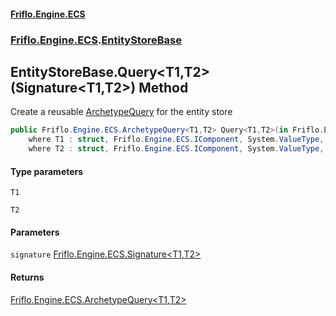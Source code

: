 #### [Friflo.Engine.ECS](index.md 'index')
### [Friflo.Engine.ECS](Friflo.Engine.ECS.md 'Friflo.Engine.ECS').[EntityStoreBase](EntityStoreBase.md 'Friflo.Engine.ECS.EntityStoreBase')

## EntityStoreBase.Query<T1,T2>(Signature<T1,T2>) Method

Create a reusable [ArchetypeQuery](ArchetypeQuery.md 'Friflo.Engine.ECS.ArchetypeQuery') for the entity store

```csharp
public Friflo.Engine.ECS.ArchetypeQuery<T1,T2> Query<T1,T2>(in Friflo.Engine.ECS.Signature<T1,T2> signature)
    where T1 : struct, Friflo.Engine.ECS.IComponent, System.ValueType, System.ValueType
    where T2 : struct, Friflo.Engine.ECS.IComponent, System.ValueType, System.ValueType;
```
#### Type parameters

<a name='Friflo.Engine.ECS.EntityStoreBase.Query_T1,T2_(Friflo.Engine.ECS.Signature_T1,T2_).T1'></a>

`T1`

<a name='Friflo.Engine.ECS.EntityStoreBase.Query_T1,T2_(Friflo.Engine.ECS.Signature_T1,T2_).T2'></a>

`T2`
#### Parameters

<a name='Friflo.Engine.ECS.EntityStoreBase.Query_T1,T2_(Friflo.Engine.ECS.Signature_T1,T2_).signature'></a>

`signature` [Friflo.Engine.ECS.Signature&lt;](Signature_T1,T2_.md 'Friflo.Engine.ECS.Signature<T1,T2>')[T1](EntityStoreBase.Query_T1,T2_(Signature_T1,T2_).md#Friflo.Engine.ECS.EntityStoreBase.Query_T1,T2_(Friflo.Engine.ECS.Signature_T1,T2_).T1 'Friflo.Engine.ECS.EntityStoreBase.Query<T1,T2>(Friflo.Engine.ECS.Signature<T1,T2>).T1')[,](Signature_T1,T2_.md 'Friflo.Engine.ECS.Signature<T1,T2>')[T2](EntityStoreBase.Query_T1,T2_(Signature_T1,T2_).md#Friflo.Engine.ECS.EntityStoreBase.Query_T1,T2_(Friflo.Engine.ECS.Signature_T1,T2_).T2 'Friflo.Engine.ECS.EntityStoreBase.Query<T1,T2>(Friflo.Engine.ECS.Signature<T1,T2>).T2')[&gt;](Signature_T1,T2_.md 'Friflo.Engine.ECS.Signature<T1,T2>')

#### Returns
[Friflo.Engine.ECS.ArchetypeQuery&lt;](ArchetypeQuery_T1,T2_.md 'Friflo.Engine.ECS.ArchetypeQuery<T1,T2>')[T1](EntityStoreBase.Query_T1,T2_(Signature_T1,T2_).md#Friflo.Engine.ECS.EntityStoreBase.Query_T1,T2_(Friflo.Engine.ECS.Signature_T1,T2_).T1 'Friflo.Engine.ECS.EntityStoreBase.Query<T1,T2>(Friflo.Engine.ECS.Signature<T1,T2>).T1')[,](ArchetypeQuery_T1,T2_.md 'Friflo.Engine.ECS.ArchetypeQuery<T1,T2>')[T2](EntityStoreBase.Query_T1,T2_(Signature_T1,T2_).md#Friflo.Engine.ECS.EntityStoreBase.Query_T1,T2_(Friflo.Engine.ECS.Signature_T1,T2_).T2 'Friflo.Engine.ECS.EntityStoreBase.Query<T1,T2>(Friflo.Engine.ECS.Signature<T1,T2>).T2')[&gt;](ArchetypeQuery_T1,T2_.md 'Friflo.Engine.ECS.ArchetypeQuery<T1,T2>')